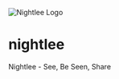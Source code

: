![Nightlee Logo](https://blogger.googleusercontent.com/img/b/R29vZ2xl/AVvXsEjBwYIrcvUZZTshZLJZ0DinPc0doSsU3bToQaNm_4K6Mygp7scoPZTV5Qbtx90QL7IboeyJNOo1JIsaYZ4SMAo_-xrHXay7GQDfq5JypJb1CJa8KGOQbTuPxFtOfmFKkFMQSP6HtEpj2I1zfLjlGsM-MWMo8OU-ccvO-j_1rzz8tU7gV16CkoLiWDZj/s320/logo512x512.jpg)
# nightlee
Nightlee - See, Be Seen, Share
